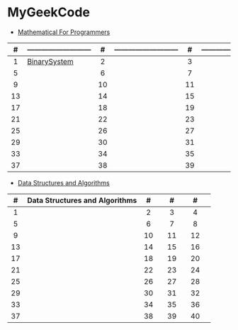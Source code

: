 # MyGeekCode

+ [Mathematical For Programmers](https://time.geekbang.org/column/intro/143)

| # | ————————— | # |————————— |#| ————————— |#| ————————— |
| :------: | --------------- |  :------: | --------------- | :------: | --------------- | :------: | --------------- |
|	1	|[BinarySystem](https://github.com/SherryShi0108/MyGeekCode/blob/master/MathematicalForProgrammers/01_BinarySystem.cs)|2| |3| |4| |
|	5	|	|6| |7| |8| |	
|	9	|	|10| |11| |12| |	
|13| |14| |15| |16| |
|17| |18| |19| |20| |
|21| |22| |23| |24| |
|25| |26| |27| |28| |
|29| |30| |31| |32| |
|33| |34| |35| |36| |
|37| |38| |39| |40| |

+ [Data Structures and Algorithms](https://time.geekbang.org/column/intro/126)

| # | Data Structures and Algorithms | #|  |#|  |#|  |
| :------: | --------------- |  :------: | --------------- | :------: | --------------- | :------: | --------------- |
|	1	| |2| |3| |4| |
|	5	|	|6| |7| |8| |	
|	9	|	|10| |11| |12| |	
|13| |14| |15| |16| |
|17| |18| |19| |20| |
|21| |22| |23| |24| |
|25| |26| |27| |28| |
|29| |30| |31| |32| |
|33| |34| |35| |36| |
|37| |38| |39| |40| |

